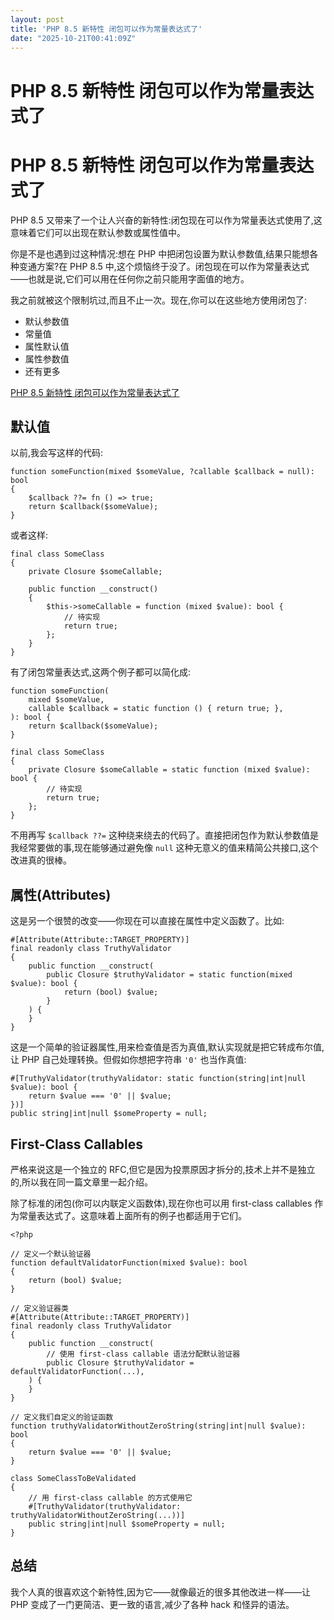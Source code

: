 ```yaml
---
layout: post
title: 'PHP 8.5 新特性 闭包可以作为常量表达式了'
date: "2025-10-21T00:41:09Z"
---
```

PHP 8.5 新特性 闭包可以作为常量表达式了
========================

PHP 8.5 新特性 闭包可以作为常量表达式了
========================

PHP 8.5 又带来了一个让人兴奋的新特性:闭包现在可以作为常量表达式使用了,这意味着它们可以出现在默认参数或属性值中。

你是不是也遇到过这种情况:想在 PHP 中把闭包设置为默认参数值,结果只能想各种变通方案?在 PHP 8.5 中,这个烦恼终于没了。闭包现在可以作为常量表达式——也就是说,它们可以用在任何你之前只能用字面值的地方。

我之前就被这个限制坑过,而且不止一次。现在,你可以在这些地方使用闭包了:

*   默认参数值
*   常量值
*   属性默认值
*   属性参数值
*   还有更多

[PHP 8.5 新特性 闭包可以作为常量表达式了](https://catchadmin.com/post/2025-10/php85-closures-constant-expressions)

默认值
---

以前,我会写这样的代码:

    function someFunction(mixed $someValue, ?callable $callback = null): bool
    {
        $callback ??= fn () => true;
        return $callback($someValue);
    }
    

或者这样:

    final class SomeClass
    {
        private Closure $someCallable;
    
        public function __construct()
        {
            $this->someCallable = function (mixed $value): bool {
                // 待实现
                return true;
            };
        }
    }
    

有了闭包常量表达式,这两个例子都可以简化成:

    function someFunction(
        mixed $someValue,
        callable $callback = static function () { return true; },
    ): bool {
        return $callback($someValue);
    }
    
    final class SomeClass
    {
        private Closure $someCallable = static function (mixed $value): bool {
            // 待实现
            return true;
        };
    }
    

不用再写 `$callback ??=` 这种绕来绕去的代码了。直接把闭包作为默认参数值是我经常要做的事,现在能够通过避免像 `null` 这种无意义的值来精简公共接口,这个改进真的很棒。

属性(Attributes)
--------------

这是另一个很赞的改变——你现在可以直接在属性中定义函数了。比如:

    #[Attribute(Attribute::TARGET_PROPERTY)]
    final readonly class TruthyValidator
    {
        public function __construct(
            public Closure $truthyValidator = static function(mixed $value): bool {
                return (bool) $value;
            }
        ) {
        }
    }
    

这是一个简单的验证器属性,用来检查值是否为真值,默认实现就是把它转成布尔值,让 PHP 自己处理转换。但假如你想把字符串 `'0'` 也当作真值:

    #[TruthyValidator(truthyValidator: static function(string|int|null $value): bool {
        return $value === '0' || $value;
    })]
    public string|int|null $someProperty = null;
    

First-Class Callables
---------------------

严格来说这是一个独立的 RFC,但它是因为投票原因才拆分的,技术上并不是独立的,所以我在同一篇文章里一起介绍。

除了标准的闭包(你可以内联定义函数体),现在你也可以用 first-class callables 作为常量表达式了。这意味着上面所有的例子也都适用于它们。

    <?php
    
    // 定义一个默认验证器
    function defaultValidatorFunction(mixed $value): bool
    {
        return (bool) $value;
    }
    
    // 定义验证器类
    #[Attribute(Attribute::TARGET_PROPERTY)]
    final readonly class TruthyValidator
    {
        public function __construct(
            // 使用 first-class callable 语法分配默认验证器
            public Closure $truthyValidator = defaultValidatorFunction(...),
        ) {
        }
    }
    
    // 定义我们自定义的验证函数
    function truthyValidatorWithoutZeroString(string|int|null $value): bool
    {
        return $value === '0' || $value;
    }
    
    class SomeClassToBeValidated
    {
        // 用 first-class callable 的方式使用它
        #[TruthyValidator(truthyValidator: truthyValidatorWithoutZeroString(...))]
        public string|int|null $someProperty = null;
    }
    

总结
--

我个人真的很喜欢这个新特性,因为它——就像最近的很多其他改进一样——让 PHP 变成了一门更简洁、更一致的语言,减少了各种 hack 和怪异的语法。